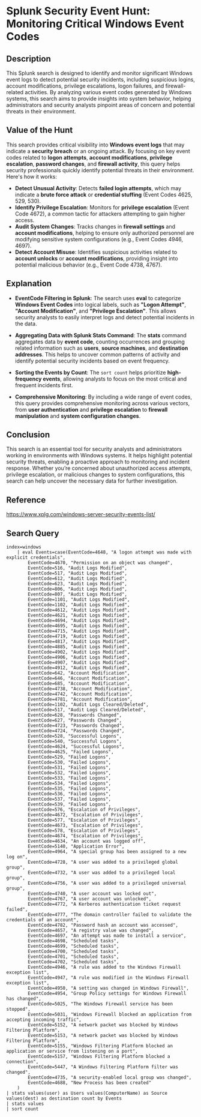 # Splunk Security Event Hunt: Monitoring Critical Windows Event Codes

## Description

This Splunk search is designed to identify and monitor significant Windows event logs to detect potential security incidents, including suspicious logins, account modifications, privilege escalations, logon failures, and firewall-related activities. By analyzing various event codes generated by Windows systems, this search aims to provide insights into system behavior, helping administrators and security analysts pinpoint areas of concern and potential threats in their environment.

## Value of the Hunt

This search provides critical visibility into **Windows event logs** that may indicate a **security breach** or an ongoing attack. By focusing on key event codes related to **logon attempts**, **account modifications**, **privilege escalation**, **password changes**, and **firewall activity**, this query helps security professionals quickly identify potential threats in their environment. Here's how it works:

- **Detect Unusual Activity**: Detects **failed login attempts**, which may indicate a **brute force attack** or **credential stuffing** (Event Codes 4625, 529, 530).
- **Identify Privilege Escalation**: Monitors for **privilege escalation** (Event Code 4672), a common tactic for attackers attempting to gain higher access.
- **Audit System Changes**: Tracks changes in **firewall settings** and **account modifications**, helping to ensure only authorized personnel are modifying sensitive system configurations (e.g., Event Codes 4946, 4697).
- **Detect Account Misuse**: Identifies suspicious activities related to **account unlocks** or **account modifications**, providing insight into potential malicious behavior (e.g., Event Code 4738, 4767).


## Explanation

- **EventCode Filtering in Splunk**: The search uses **eval** to categorize **Windows Event Codes** into logical labels, such as **"Logon Attempt"**, **"Account Modification"**, and **"Privilege Escalation"**. This allows security analysts to easily interpret logs and detect potential incidents in the data.
  
- **Aggregating Data with Splunk Stats Command**: The **stats** command aggregates data by **event code**, counting occurrences and grouping related information such as **users**, **source machines**, and **destination addresses**. This helps to uncover common patterns of activity and identify potential security incidents based on event frequency.

- **Sorting the Events by Count**: The `sort count` helps prioritize **high-frequency events**, allowing analysts to focus on the most critical and frequent incidents first.

- **Comprehensive Monitoring**: By including a wide range of event codes, this query provides comprehensive monitoring across various vectors, from **user authentication** and **privilege escalation** to **firewall manipulation** and **system configuration changes**.


## Conclusion

This search is an essential tool for security analysts and administrators working in environments with Windows systems. It helps highlight potential security threats, enabling a proactive approach to monitoring and incident response. Whether you’re concerned about unauthorized access attempts, privilege escalation, or malicious changes to system configurations, this search can help uncover the necessary data for further investigation.

## Reference
https://www.xplg.com/windows-server-security-events-list/


## Search Query

```spl
index=windows
	| eval Events=case(EventCode=4648, "A logon attempt was made with explicit credentials", 
        EventCode=4670, "Permission on an object was changed", 
        EventCode=516, "Audit Logs Modified",
        EventCode=517, "Audit Logs Modified",
        EventCode=612, "Audit Logs Modified",
        EventCode=623, "Audit Logs Modified",
        EventCode=806, "Audit Logs Modified",
        EventCode=807, "Audit Logs Modified",
        EventCode=1101, "Audit Logs Modified",
        EventCode=1102, "Audit Logs Modified",
        EventCode=4612, "Audit Logs Modified",
        EventCode=4621, "Audit Logs Modified",
        EventCode=4694, "Audit Logs Modified",
        EventCode=4695, "Audit Logs Modified",
        EventCode=4715, "Audit Logs Modified",
        EventCode=4719, "Audit Logs Modified",
        EventCode=4817, "Audit Logs Modified",
        EventCode=4885, "Audit Logs Modified",
        EventCode=4902, "Audit Logs Modified",
        EventCode=4906, "Audit Logs Modified",
        EventCode=4907, "Audit Logs Modified",
        EventCode=4912, "Audit Logs Modified", 
        EventCode=642, "Account Modification",
        EventCode=646, "Account Modification",
        EventCode=685, "Account Modification",
        EventCode=4738, "Account Modification",
        EventCode=4742, "Account Modification",
        EventCode=4781, "Account Modification", 
        EventCode=1102, "Audit Logs Cleared/Deleted",
        EventCode=517, "Audit Logs Cleared/Deleted", 
        EventCode=628, "Passwords Changed",
        EventCode=627, "Passwords Changed",
        EventCode=4723, "Passwords Changed",
        EventCode=4724, "Passwords Changed",
        EventCode=528, "Successful Logons",
        EventCode=540, "Successful Logons",
        EventCode=4624, "Successful Logons", 
        EventCode=4625, "Failed Logons",
        EventCode=529, "Failed Logons",
        EventCode=530, "Failed Logons",
        EventCode=531, "Failed Logons",
        EventCode=532, "Failed Logons",
        EventCode=533, "Failed Logons",
        EventCode=534, "Failed Logons",
        EventCode=535, "Failed Logons",
        EventCode=536, "Failed Logons",
        EventCode=537, "Failed Logons",
        EventCode=539, "Failed Logons", 
        EventCode=576, "Escalation of Privileges",
        EventCode=4672, "Escalation of Privileges",
        EventCode=577, "Escalation of Privileges",
        EventCode=4673, "Escalation of Privileges",
        EventCode=578, "Escalation of Privileges",
        EventCode=4674, "Escalation of Privileges", 
        EventCode=4634, "An account was logged off", 
        EventCode=5140, "Application Error", 
        EventCode=4964, "A special group has been assigned to a new log on", 
        EventCode=4728, "A user was added to a privileged global group", 
        EventCode=4732, "A user was added to a privileged local group", 
        EventCode=4756, "A user was added to a privileged universal group", 
        EventCode=4740, "A user account was locked out", 
        EventCode=4767, "A user account was unlocked", 
        EventCode=4772, "A Kerberos authentication ticket request failed", 
        EventCode=4777, "The domain controller failed to validate the credentials of an account", 
        EventCode=4782, "Password hash an account was accessed", 
        EventCode=4657, "A registry value was changed", 
        EventCode=4697, "An attempt was made to install a service", 
        EventCode=4698, "Scheduled tasks", 
        EventCode=4699, "Scheduled tasks", 
        EventCode=4700, "Scheduled tasks", 
        EventCode=4701, "Scheduled tasks", 
        EventCode=4702, "Scheduled tasks", 
        EventCode=4946, "A rule was added to the Windows Firewall exception list", 
        EventCode=4947, "A rule was modified in the Windows Firewall exception list", 
        EventCode=4950, "A setting was changed in Windows Firewall", 
        EventCode=4954, "Group Policy settings for Windows Firewall has changed", 
        EventCode=5025, "The Windows Firewall service has been stopped", 
        EventCode=5031, "Windows Firewall blocked an application from accepting incoming traffic", 
        EventCode=5152, "A network packet was blocked by Windows Filtering Platform", 
        EventCode=5153, "A network packet was blocked by Windows Filtering Platform", 
        EventCode=5155, "Windows Filtering Platform blocked an application or service from listening on a port", 
        EventCode=5157, "Windows Filtering Platform blocked a connection", 
        EventCode=5447, "A Windows Filtering Platform filter was changed", 
        EventCode=4735, "A security-enabled local group was changed", 
        EventCode=4688, "New Process has been created"
    )
| stats values(user) as Users values(ComputerName) as Source values(dest) as destination count by Events
| stats values
| sort count

